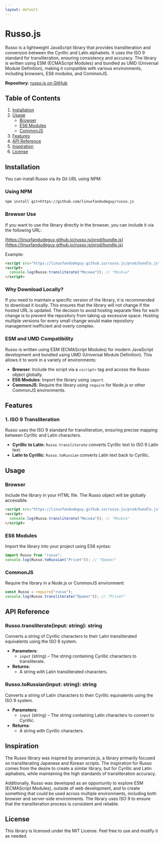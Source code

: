 ```yaml
---
layout: default
---
```


# Russo.js

Russo is a lightweight JavaScript library that provides transliteration and conversion between the Cyrillic and Latin alphabets. It uses the ISO 9 standard for transliteration, ensuring consistency and accuracy. The library is written using ESM (ECMAScript Modules) and bundled as UMD (Universal Module Definition), making it compatible with various environments, including browsers, ES6 modules, and CommonJS.

**Repository**: [russo.js on GitHub](https://github.com/linuxfandudeguy/russo.js)

## Table of Contents

1. [Installation](#installation)
2. [Usage](#usage)
   - [Browser](#browser)
   - [ES6 Modules](#es6-modules)
   - [CommonJS](#commonjs)
3. [Features](#features)
4. [API Reference](#api-reference)
5. [Inspiration](#inspiration)
6. [License](#license)

## Installation

You can install Russo via its Git URL using NPM:

### Using NPM

```bash
npm install git+https://github.com/linuxfandudeguy/russo.js
```

### Browser Use

If you want to use the library directly in the browser, you can include it via the following URL:

[https://linuxfandudeguy.github.io/russo.js/prod/bundle.js](https://linuxfandudeguy.github.io/russo.js/prod/bundle.js)

Example:

```html
<script src="https://linuxfandudeguy.github.io/russo.js/prod/bundle.js"></script>
<script>
  console.log(Russo.transliterate("Москва")); // "Moskva"
</script>
```

### Why Download Locally?

If you need to maintain a specific version of the library, it is recommended to download it locally. This ensures that the library will not change if the hosted URL is updated. The decision to avoid hosting separate files for each change is to prevent the repository from taking up excessive space. Hosting multiple versions for every small change would make repository management inefficient and overly complex.

### ESM and UMD Compatibility

Russo is written using ESM (ECMAScript Modules) for modern JavaScript development and bundled using UMD (Universal Module Definition). This allows it to work in a variety of environments:

- **Browser**: Include the script via a `<script>` tag and access the Russo object globally.
- **ES6 Modules**: Import the library using `import`.
- **CommonJS**: Require the library using `require` for Node.js or other CommonJS environments.

## Features

### 1. ISO 9 Transliteration

Russo uses the ISO 9 standard for transliteration, ensuring precise mapping between Cyrillic and Latin characters.

- **Cyrillic to Latin**: `Russo.transliterate` converts Cyrillic text to ISO 9 Latin text.
- **Latin to Cyrillic**: `Russo.toRussian` converts Latin text back to Cyrillic.

## Usage

### Browser

Include the library in your HTML file. The Russo object will be globally accessible.

```html
<script src="https://linuxfandudeguy.github.io/russo.js/prod/bundle.js"></script>
<script>
  console.log(Russo.transliterate("Москва")); // "Moskva"
</script>
```

### ES6 Modules

Import the library into your project using ES6 syntax:

```javascript
import Russo from "russo";
console.log(Russo.toRussian("Privet")); // "Привет"
```

### CommonJS

Require the library in a Node.js or CommonJS environment:

```javascript
const Russo = require("russo");
console.log(Russo.transliterate("Привет")); // "Privet"
```

## API Reference

### Russo.transliterate(input: string): string

Converts a string of Cyrillic characters to their Latin transliterated equivalents using the ISO 9 system.
- **Parameters**:
  - `input` (string) – The string containing Cyrillic characters to transliterate.
- **Returns**:
  - A string with Latin transliterated characters.

### Russo.toRussian(input: string): string

Converts a string of Latin characters to their Cyrillic equivalents using the ISO 9 system.
- **Parameters**:
  - `input` (string) – The string containing Latin characters to convert to Cyrillic.
- **Returns**:
  - A string with Cyrillic characters.

## Inspiration

The Russo library was inspired by aromanize.js, a library primarily focused on transliterating Japanese and Korean scripts. The inspiration for Russo comes from the desire to create a similar library, but for Cyrillic and Latin alphabets, while maintaining the high standards of transliteration accuracy.

Additionally, Russo was developed as an opportunity to explore ESM (ECMAScript Modules), outside of web development, and to create something that could be used across multiple environments, including both browser and server-side environments. The library uses ISO 9 to ensure that the transliteration process is consistent and reliable.

## License

This library is licensed under the MIT License. Feel free to use and modify it as needed.
